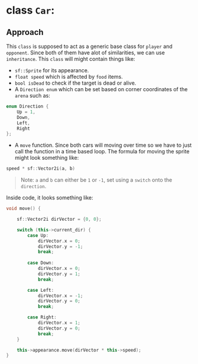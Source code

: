 # class `Car`:
## Approach
This `class` is supposed to act as a generic base class for `player` and `opponent`. 
Since both of them have alot of similarities, we can use `inheritance`. 
This `class` will might contain things like:
- `sf::Sprite` for its appearance.
- `float speed` which is affected by `food` items.
- `bool isDead` to check if the target is dead or alive.
- A `Direction enum` which can be set based on corner coordinates of the `arena` such as:
```cpp
enum Direction {
    Up = 1,
    Down,
    Left,
    Right
};
```
- A `move` function. 
Since both cars will moving over time so we have to just call the function in a time based loop. 
The formula for moving the sprite might look something like:
```cpp
speed * sf::Vector2i(a, b)
```
> Note: `a` and `b` can either be `1` or `-1`, set using a `switch` onto the `direction`.

Inside code, it looks something like:
```cpp
void move() {

    sf::Vector2i dirVector = {0, 0};

    switch (this->current_dir) {
        case Up:
            dirVector.x = 0;
            dirVector.y = -1;
            break;
            
        case Down:
            dirVector.x = 0;
            dirVector.y = 1;
            break;

        case Left:
            dirVector.x = -1;
            dirVector.y = 0;
            break;

        case Right:
            dirVector.x = 1;
            dirVector.y = 0;
            break;
    }

    this->appearance.move(dirVector * this->speed);
}
```